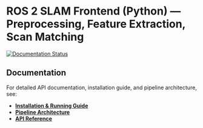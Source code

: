 
# ROS 2 SLAM Frontend (Python) — Preprocessing, Feature Extraction, Scan Matching

[![Documentation Status](https://readthedocs.org/projects/slam-frontend/badge/?version=latest)](https://slam-frontend.readthedocs.io/en/latest/?badge=latest)


## Documentation

For detailed API documentation, installation guide, and pipeline architecture, see:
- **[Installation & Running Guide](https://slam-frontend.readthedocs.io/en/latest/guide/install_run.html)**
- **[Pipeline Architecture](hhttps://slam-frontend.readthedocs.io/en/latest/guide/pipeline.html)**
- **[API Reference](https://slam-frontend.readthedocs.io/en/latest/api/index.html)**

<!-- ## Workspace

This workspace contains three ROS 2 Python packages aligned with lecture 2C (SLAM Frontend) sections:
- `slam_preprocessing`: filters and deskews raw point clouds
- `slam_feature_extraction`: extracts features (e.g., corners/planes) from filtered clouds
- `slam_scan_matching`: aligns consecutive scans (ICP/NDT) and publishes odometry

**Topics** (by default; configurable via parameters):
- Input raw cloud: `/points_raw` (`sensor_msgs/msg/PointCloud2`)
- Filtered cloud: `/points_filtered`
- Keypoints (corners, planes): `/keypoints/corners`, `/keypoints/planes` (`sensor_msgs/msg/PointCloud2`)
- Aligned/registered cloud: `/points_aligned`
- Odometry: `/odom` (`nav_msgs/msg/Odometry`)

## Quick start
```bash
# From this workspace root
colcon build --symlink-install
source install/setup.bash

# Run the end‑to‑end pipeline (namespaced demo)
ros2 launch slam_pipeline demo_pipeline.launch.py

# (Optional) Play a ROS 2 bag with point clouds in /points_raw
ros2 bag play <your_bag>
```

## Visualize in Foxglove Studio
1. Install and run the Foxglove bridge:
   ```bash
   sudo apt install ros-$ROS_DISTRO-foxglove-bridge
   ros2 launch foxglove_bridge foxglove_bridge_launch.xml
   ```
2. In Foxglove Studio: **Open connection → Foxglove WebSocket**, URL `ws://localhost:8765`.
3. Add **3D** and **Plot** panels, subscribe to `/points_filtered`, `/keypoints/*`, `/points_aligned`, and `/odom`. -->
